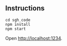 
## Instructions
```
cd sgh_code
npm install
npm start
```
Open [http://localhost:1234](http://localhost:1234).